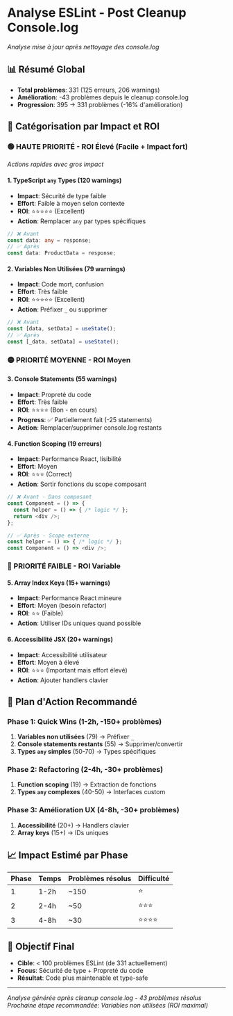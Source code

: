 # Analyse ESLint - Post Cleanup Console.log
*Analyse mise à jour après nettoyage des console.log*

## 📊 Résumé Global
- **Total problèmes**: 331 (125 erreurs, 206 warnings)
- **Amélioration**: -43 problèmes depuis le cleanup console.log
- **Progression**: 395 → 331 problèmes (-16% d'amélioration)

## 🎯 Catégorisation par Impact et ROI

### 🟢 HAUTE PRIORITÉ - ROI Élevé (Facile + Impact fort)
*Actions rapides avec gros impact*

#### 1. TypeScript `any` Types (120 warnings) 
- **Impact**: Sécurité de type faible
- **Effort**: Faible à moyen selon contexte
- **ROI**: ⭐⭐⭐⭐⭐ (Excellent)
- **Action**: Remplacer `any` par types spécifiques
```typescript
// ❌ Avant
const data: any = response;
// ✅ Après  
const data: ProductData = response;
```

#### 2. Variables Non Utilisées (79 warnings)
- **Impact**: Code mort, confusion
- **Effort**: Très faible 
- **ROI**: ⭐⭐⭐⭐⭐ (Excellent)
- **Action**: Préfixer `_` ou supprimer
```typescript
// ❌ Avant
const [data, setData] = useState();
// ✅ Après
const [_data, setData] = useState();
```

### 🟡 PRIORITÉ MOYENNE - ROI Moyen 

#### 3. Console Statements (55 warnings) 
- **Impact**: Propreté du code
- **Effort**: Très faible
- **ROI**: ⭐⭐⭐⭐ (Bon - en cours)
- **Progress**: ✅ Partiellement fait (-25 statements)
- **Action**: Remplacer/supprimer console.log restants

#### 4. Function Scoping (19 erreurs)
- **Impact**: Performance React, lisibilité
- **Effort**: Moyen
- **ROI**: ⭐⭐⭐ (Correct)
- **Action**: Sortir fonctions du scope composant
```typescript
// ❌ Avant - Dans composant
const Component = () => {
  const helper = () => { /* logic */ };
  return <div />;
};

// ✅ Après - Scope externe
const helper = () => { /* logic */ };
const Component = () => <div />;
```

### 🔴 PRIORITÉ FAIBLE - ROI Variable

#### 5. Array Index Keys (15+ warnings)
- **Impact**: Performance React mineure  
- **Effort**: Moyen (besoin refactor)
- **ROI**: ⭐⭐ (Faible)
- **Action**: Utiliser IDs uniques quand possible

#### 6. Accessibilité JSX (20+ warnings)
- **Impact**: Accessibilité utilisateur
- **Effort**: Moyen à élevé
- **ROI**: ⭐⭐⭐ (Important mais effort élevé)
- **Action**: Ajouter handlers clavier

## 🚀 Plan d'Action Recommandé

### Phase 1: Quick Wins (1-2h, -150+ problèmes)
1. **Variables non utilisées** (79) → Préfixer `_` 
2. **Console statements restants** (55) → Supprimer/convertir
3. **Types `any` simples** (50-70) → Types spécifiques

### Phase 2: Refactoring (2-4h, -30+ problèmes) 
1. **Function scoping** (19) → Extraction de fonctions
2. **Types `any` complexes** (40-50) → Interfaces custom

### Phase 3: Amélioration UX (4-8h, -30+ problèmes)
1. **Accessibilité** (20+) → Handlers clavier
2. **Array keys** (15+) → IDs uniques

## 📈 Impact Estimé par Phase

| Phase | Temps | Problèmes résolus | Difficulté |
|-------|-------|-------------------|------------|
| 1     | 1-2h  | ~150              | ⭐         |
| 2     | 2-4h  | ~50               | ⭐⭐⭐       |
| 3     | 4-8h  | ~30               | ⭐⭐⭐⭐     |

## 🎯 Objectif Final
- **Cible**: < 100 problèmes ESLint (de 331 actuellement)  
- **Focus**: Sécurité de type + Propreté du code
- **Résultat**: Code plus maintenable et type-safe

---
*Analyse générée après cleanup console.log - 43 problèmes résolus*
*Prochaine étape recommandée: Variables non utilisées (ROI maximal)*